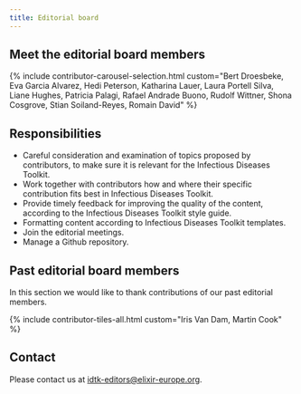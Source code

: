 ```yaml
---
title: Editorial board
---
```


## Meet the editorial board members

{% include contributor-carousel-selection.html custom="Bert Droesbeke, Eva Garcia Alvarez, Hedi Peterson, Katharina Lauer, Laura Portell Silva, Liane Hughes, Patricia Palagi, Rafael Andrade Buono, Rudolf Wittner, Shona Cosgrove, Stian Soiland-Reyes, Romain David" %}

## Responsibilities

* Careful consideration and examination of topics proposed by contributors, to make sure it is relevant for the Infectious Diseases Toolkit.
* Work together with contributors how and where their specific contribution fits best in Infectious Diseases Toolkit.
* Provide timely feedback for improving the quality of the content, according to the Infectious Diseases Toolkit style guide.
* Formatting content according to Infectious Diseases Toolkit templates.
* Join the editorial meetings.
* Manage a Github repository.

## Past editorial board members

In this section we would like to thank contributions of our past editorial members.

{% include contributor-tiles-all.html custom="Iris Van Dam, Martin Cook" %}


## Contact

Please contact us at idtk-editors@elixir-europe.org.
